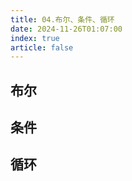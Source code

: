 ```yaml
---
title: 04.布尔、条件、循环
date: 2024-11-26T01:07:00
index: true 
article: false
---
```


## 布尔

## 条件

## 循环